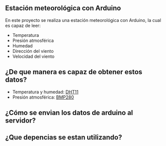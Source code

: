 ## Estación meteorológica con Arduino
En este proyecto se realiza una estación meteorológica con Arduino, la cual es capaz de leer:
<ul>
  <li>Temperatura</li>
  <li>Presión atmosférica</li>
  <li>Humedad</li>
  <li>Dirección del viento</li>
  <li>Velocidad del viento</li>
</ul>

##  ¿De que manera es capaz de obtener estos datos?

<ul>
  <li>Temperatura y humedad: <a href="https://www.hwlibre.com/dht11/">DHT11</a> </li>
  <li>Presión atmosférica: <a href="https://store.prometec.net/producto/sensor-bmp280-temp-presion-altitud/">BMP280</a> </li>
</ul>

## ¿Cómo se envian los datos de arduino al servidor?

## ¿Que depencias se estan utilizando?
